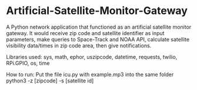 # Artificial-Satellite-Monitor-Gateway

A Python network application that functioned as an artificial satellite monitor gateway. It would receive zip code and satellite identifier as input parameters, make queries to Space-Track and NOAA API, calculate satellite visibility data/times in zip code area, then give notifications.

Libraries used:
sys, math, ephor, uszipcode, datetime, requests, twilio, RPi.GPIO, os, time

How to run:
Put the file icu.py with example.mp3 into the same folder
python3 -z [zipcode] -s [satellite id]
